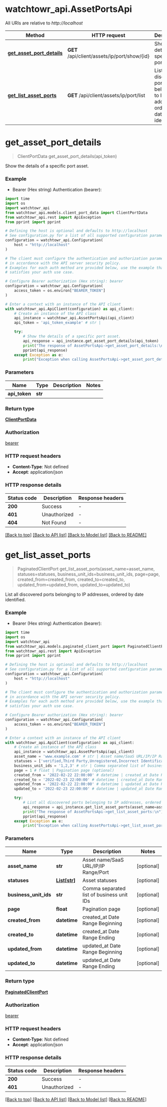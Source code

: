 # watchtowr_api.AssetPortsApi

All URIs are relative to *http://localhost*

Method | HTTP request | Description
------------- | ------------- | -------------
[**get_asset_port_details**](AssetPortsApi.md#get_asset_port_details) | **GET** /api/client/assets/ip/port/show/{id} | Show the details of a specific port asset.
[**get_list_asset_ports**](AssetPortsApi.md#get_list_asset_ports) | **GET** /api/client/assets/ip/port/list | List all discovered ports belonging to IP addresses, ordered by date identified.


# **get_asset_port_details**
> ClientPortData get_asset_port_details(api_token)

Show the details of a specific port asset.

### Example

* Bearer (Hex string) Authentication (bearer):
```python
import time
import os
import watchtowr_api
from watchtowr_api.models.client_port_data import ClientPortData
from watchtowr_api.rest import ApiException
from pprint import pprint

# Defining the host is optional and defaults to http://localhost
# See configuration.py for a list of all supported configuration parameters.
configuration = watchtowr_api.Configuration(
    host = "http://localhost"
)

# The client must configure the authentication and authorization parameters
# in accordance with the API server security policy.
# Examples for each auth method are provided below, use the example that
# satisfies your auth use case.

# Configure Bearer authorization (Hex string): bearer
configuration = watchtowr_api.Configuration(
    access_token = os.environ["BEARER_TOKEN"]
)

# Enter a context with an instance of the API client
with watchtowr_api.ApiClient(configuration) as api_client:
    # Create an instance of the API class
    api_instance = watchtowr_api.AssetPortsApi(api_client)
    api_token = 'api_token_example' # str | 

    try:
        # Show the details of a specific port asset.
        api_response = api_instance.get_asset_port_details(api_token)
        print("The response of AssetPortsApi->get_asset_port_details:\n")
        pprint(api_response)
    except Exception as e:
        print("Exception when calling AssetPortsApi->get_asset_port_details: %s\n" % e)
```



### Parameters

Name | Type | Description  | Notes
------------- | ------------- | ------------- | -------------
 **api_token** | **str**|  | 

### Return type

[**ClientPortData**](ClientPortData.md)

### Authorization

[bearer](../README.md#bearer)

### HTTP request headers

 - **Content-Type**: Not defined
 - **Accept**: application/json

### HTTP response details
| Status code | Description | Response headers |
|-------------|-------------|------------------|
**200** | Success |  -  |
**401** | Unauthorized |  -  |
**404** | Not Found |  -  |

[[Back to top]](#) [[Back to API list]](../README.md#documentation-for-api-endpoints) [[Back to Model list]](../README.md#documentation-for-models) [[Back to README]](../README.md)

# **get_list_asset_ports**
> PaginatedClientPort get_list_asset_ports(asset_name=asset_name, statuses=statuses, business_unit_ids=business_unit_ids, page=page, created_from=created_from, created_to=created_to, updated_from=updated_from, updated_to=updated_to)

List all discovered ports belonging to IP addresses, ordered by date identified.

### Example

* Bearer (Hex string) Authentication (bearer):
```python
import time
import os
import watchtowr_api
from watchtowr_api.models.paginated_client_port import PaginatedClientPort
from watchtowr_api.rest import ApiException
from pprint import pprint

# Defining the host is optional and defaults to http://localhost
# See configuration.py for a list of all supported configuration parameters.
configuration = watchtowr_api.Configuration(
    host = "http://localhost"
)

# The client must configure the authentication and authorization parameters
# in accordance with the API server security policy.
# Examples for each auth method are provided below, use the example that
# satisfies your auth use case.

# Configure Bearer authorization (Hex string): bearer
configuration = watchtowr_api.Configuration(
    access_token = os.environ["BEARER_TOKEN"]
)

# Enter a context with an instance of the API client
with watchtowr_api.ApiClient(configuration) as api_client:
    # Create an instance of the API class
    api_instance = watchtowr_api.AssetPortsApi(api_client)
    asset_name = 'www.example.com' # str | Asset name/SaaS URL/IP/IP Range/Port (optional)
    statuses = ['verified,Third Party,Unregistered,Incorrect Identification,pending,VerifiedOutOfScope,VerifiedReducedAttack,CDN,Hanging Cloud IP'] # List[str] | Asset statuses (optional)
    business_unit_ids = '1,2,3' # str | Comma separated list of business unit IDs (optional)
    page = 1 # float | Pagination page (optional)
    created_from = '2022-02-22 22:00:00' # datetime | created_at Date Range Beginning (optional)
    created_to = '2022-02-23 22:00:00' # datetime | created_at Date Range Ending (optional)
    updated_from = '2022-02-22 22:00:00' # datetime | updated_at Date Range Beginning (optional)
    updated_to = '2022-02-23 22:00:00' # datetime | updated_at Date Range Ending (optional)

    try:
        # List all discovered ports belonging to IP addresses, ordered by date identified.
        api_response = api_instance.get_list_asset_ports(asset_name=asset_name, statuses=statuses, business_unit_ids=business_unit_ids, page=page, created_from=created_from, created_to=created_to, updated_from=updated_from, updated_to=updated_to)
        print("The response of AssetPortsApi->get_list_asset_ports:\n")
        pprint(api_response)
    except Exception as e:
        print("Exception when calling AssetPortsApi->get_list_asset_ports: %s\n" % e)
```



### Parameters

Name | Type | Description  | Notes
------------- | ------------- | ------------- | -------------
 **asset_name** | **str**| Asset name/SaaS URL/IP/IP Range/Port | [optional] 
 **statuses** | [**List[str]**](str.md)| Asset statuses | [optional] 
 **business_unit_ids** | **str**| Comma separated list of business unit IDs | [optional] 
 **page** | **float**| Pagination page | [optional] 
 **created_from** | **datetime**| created_at Date Range Beginning | [optional] 
 **created_to** | **datetime**| created_at Date Range Ending | [optional] 
 **updated_from** | **datetime**| updated_at Date Range Beginning | [optional] 
 **updated_to** | **datetime**| updated_at Date Range Ending | [optional] 

### Return type

[**PaginatedClientPort**](PaginatedClientPort.md)

### Authorization

[bearer](../README.md#bearer)

### HTTP request headers

 - **Content-Type**: Not defined
 - **Accept**: application/json

### HTTP response details
| Status code | Description | Response headers |
|-------------|-------------|------------------|
**200** | Success |  -  |
**401** | Unauthorized |  -  |

[[Back to top]](#) [[Back to API list]](../README.md#documentation-for-api-endpoints) [[Back to Model list]](../README.md#documentation-for-models) [[Back to README]](../README.md)

